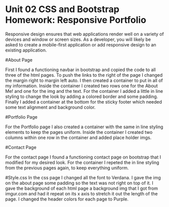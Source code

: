 # Unit 02 CSS and Bootstrap Homework: Responsive Portfolio

Responsive design ensures that web applications render well on a variety of devices and window or screen sizes. As a developer, you will likely be asked to create a mobile-first application or add responsive design to an existing application.

#About Page

First I found a functioning navbar in bootstrap and copied the code to all three of the html pages.
To push the links to the right of the page I changed the margin right to margin left auto.
I then created a container to put in all of my information.
Inside the container I created two rows one for the About Me! and one for the img and the text.
For the container I added a little in line styling to change the look by adding a colored border and some padding.
Finally I added a container at the bottom for the sticky footer which needed some text alignment and background color.

#Portfolio Page

For the Portfolio page I also created a container with the same in line styling elements to keep the pages uniform.
Inside the container I created two columns within one row in the container and added place holder imgs.

#Contact Page

For the contact page I found a functioning contact page on bootstrap that I modified for my desired look.
For the container I repeted the in line styling from the previous pages again, to keep everything uniform.

#Style.css
In the css page I changed all the font to Verdana.
I gave the img on the about page some padding so the text was not right on top of it.
I gave the background of each html page a background img that I got from imgur.com and had it repeat on its x axis to stretch it out the length of the page.
I changed the header colors for each page to Purple.
